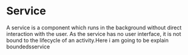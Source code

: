 # Service
A service is a component which runs in the background without direct interaction with the user. As the service has no user interface, it is not bound to the lifecycle of an activity.Here i am going to be explain boundedsservice
